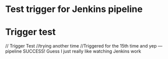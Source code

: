 # Test trigger for Jenkins pipeline
# Trigger test
// Trigger Test
//trying another time
//Triggered for the 15th time and yep — pipeline SUCCESS! Guess I just really like watching Jenkins work
